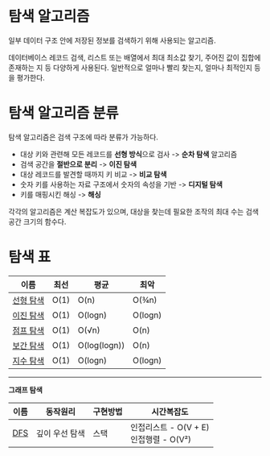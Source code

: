 # 탐색 알고리즘

일부 데이터 구조 안에 저장된 정보를 검색하기 위해 사용되는 알고리즘.

데이터베이스 레코드 검색, 리스트 또는 배열에서 최대 최소값 찾기, 주어진 값이 집합에 존재하는 지 등 다양하게 사용된다.
일반적으로 얼마나 빨리 찾는지, 얼마나 최적인지 등을 평가한다.


# 탐색 알고리즘 분류

탐색 알고리즘은 검색 구조에 따라 분류가 가능하다.

- 대상 키와 관련해 모든 레코드를 **선형 방식**으로 검사 -> **순차 탐색** 알고리즘
- 검색 공간을 **절반으로 분리** -> **이진 탐색**
- 대상 레코드를 발견할 때까지 키 비교 -> **비교 탐색**
- 숫자 키를 사용하는 자료 구조에서 숫자의 속성을 기반 -> **디지털 탐색**
- 키를 매핑시킨 해싱 -> **해싱**

각각의 알고리즘은 계산 복잡도가 있으며, 대상을 찾는데 필요한 조작의 최대 수는 검색 공간 크기의 함수다.

# 탐색 표

이름|최선|평균|최악|
---|---|---|---|
[선형 탐색](/Algorithm/Search/Linear%20Search.md)|O(1)|O(n)|O(¾n)|
[이진 탐색](/Algorithm/Search/Binary%20Search.md)|O(1)|O(logn)|O(logn)|
[점프 탐색](/Algorithm/Search/Jump%20Search.md)|O(1)|O(√n)|O(n)|
[보간 탐색](/Algorithm/Search/Interpolation%20Search.md)|O(1)|O(log(logn))|O(n)|
[지수 탐색](/Algorithm/Search/Exponential%20Search.md)|O(1)|O(logn)|O(logn)|

<hr>

**그래프 탐색**

이름|동작원리|구현방법|시간복잡도|
---|---|---|---|
[DFS](/Algorithm/Search/Depth%20First%20Search.md)|깊이 우선 탐색|스택|인접리스트 - O(V + E)<br>인접행렬 - O(V²)|
